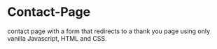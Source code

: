 # Contact-Page
contact page with a form that redirects to a thank you page using only vanilla Javascript, HTML and CSS.
